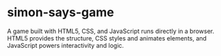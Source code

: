 # simon-says-game
A game built with HTML5, CSS, and JavaScript runs directly in a browser. HTML5 provides the structure, CSS styles and animates elements, and JavaScript powers interactivity and logic.
